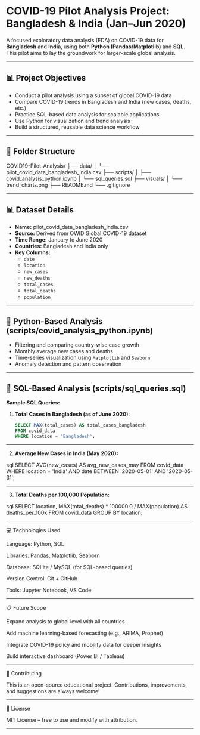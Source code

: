 # COVID-19 Pilot Analysis Project: Bangladesh & India (Jan–Jun 2020)

A focused exploratory data analysis (EDA) on COVID-19 data for **Bangladesh** and **India**, using both **Python (Pandas/Matplotlib)** and **SQL**. This pilot aims to lay the groundwork for larger-scale global analysis.

---

## :bar_chart: Project Objectives

- Conduct a pilot analysis using a subset of global COVID-19 data
- Compare COVID-19 trends in Bangladesh and India (new cases, deaths, etc.)
- Practice SQL-based data analysis for scalable applications
- Use Python for visualization and trend analysis
- Build a structured, reusable data science workflow

---

## :file_folder: Folder Structure

COVID19-Pilot-Analysis/ ├── data/ │   └── pilot_covid_data_bangladesh_india.csv ├── scripts/ │   ├── covid_analysis_python.ipynb │   └── sql_queries.sql ├── visuals/ │   └── trend_charts.png ├── README.md └── .gitignore

---

## :bar_chart: Dataset Details

- **Name:** pilot_covid_data_bangladesh_india.csv  
- **Source:** Derived from OWID Global COVID-19 dataset  
- **Time Range:** January to June 2020  
- **Countries:** Bangladesh and India only  
- **Key Columns:**  
  - `date`  
  - `location`  
  - `new_cases`  
  - `new_deaths`  
  - `total_cases`  
  - `total_deaths`  
  - `population`

---

## :snake: Python-Based Analysis (scripts/covid_analysis_python.ipynb)

- Filtering and comparing country-wise case growth
- Monthly average new cases and deaths
- Time-series visualization using `Matplotlib` and `Seaborn`
- Anomaly detection and pattern observation

---

## :floppy_disk: SQL-Based Analysis (scripts/sql_queries.sql)

**Sample SQL Queries:**

1. **Total Cases in Bangladesh (as of June 2020):**
   ```sql
   SELECT MAX(total_cases) AS total_cases_bangladesh
   FROM covid_data
   WHERE location = 'Bangladesh';
___
2. **Average New Cases in India (May 2020):**

sql
SELECT AVG(new_cases) AS avg_new_cases_may
FROM covid_data
WHERE location = 'India'
  AND date BETWEEN '2020-05-01' AND '2020-05-31';
___

3. **Total Deaths per 100,000 Population:**

sql
SELECT location,
       MAX(total_deaths) * 100000.0 / MAX(population) AS deaths_per_100k
FROM covid_data
GROUP BY location;




---

:computer: Technologies Used

Language: Python, SQL

Libraries: Pandas, Matplotlib, Seaborn

Database: SQLite / MySQL (for SQL-based queries)

Version Control: Git + GitHub

Tools: Jupyter Notebook, VS Code



---

:clipboard: Future Scope

Expand analysis to global level with all countries

Add machine learning-based forecasting (e.g., ARIMA, Prophet)

Integrate COVID-19 policy and mobility data for deeper insights

Build interactive dashboard (Power BI / Tableau)



---

:handshake: Contributing

This is an open-source educational project. Contributions, improvements, and suggestions are always welcome!


---

:scroll: License

MIT License – free to use and modify with attribution.

---
